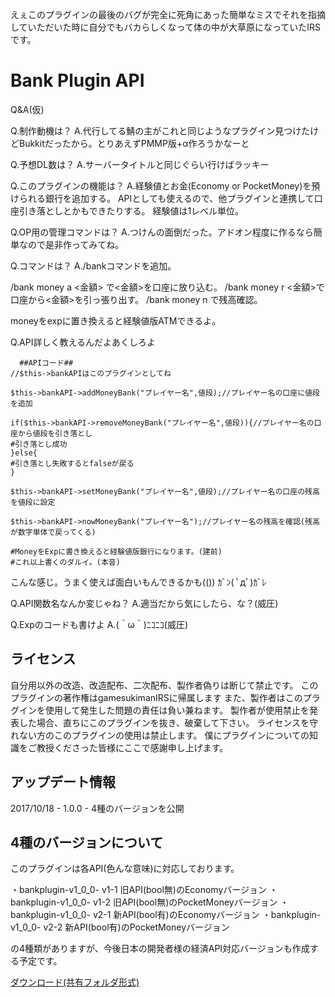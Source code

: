 えぇこのプラグインの最後のバグが完全に死角にあった簡単なミスでそれを指摘していただいた時に自分でもバカらしくなって体の中が大草原になっていたIRSです。

# Bank Plugin API

Q&A(仮)

Q.制作動機は？
A.代行してる鯖の主がこれと同じようなプラグイン見つけたけどBukkitだったから。とりあえずPMMP版+α作ろうかなーと

Q.予想DL数は？
A.サーバータイトルと同じぐらい行けばラッキー

Q.このプラグインの機能は？
A.経験値とお金(Economy or PocketMoney)を預けられる銀行を追加する。
APIとしても使えるので、他プラグインと連携して口座引き落としとかもできたりする。
経験値は1レベル単位。

Q.OP用の管理コマンドは？
A.つけんの面倒だった。アドオン程度に作るなら簡単なので是非作ってみてね。

Q.コマンドは？
A./bankコマンドを追加。

/bank money a <金額> で<金額>を口座に放り込む。
/bank money r <金額>で口座から<金額>を引っ張り出す。
/bank money n で残高確認。

moneyをexpに置き換えると経験値版ATMできるよ。

Q.API詳しく教えるんだよあくしろよ
```ruby:A,APIコード
  ##APIコード##
//$this->bankAPIはこのプラグインとしてね

$this->bankAPI->addMoneyBank("プレイヤー名",値段);//プレイヤー名の口座に値段を追加

if($this->bankAPI->removeMoneyBank("プレイヤー名",値段)){//プレイヤー名の口座から値段を引き落とし
#引き落とし成功
}else{
#引き落とし失敗するとfalseが戻る
}

$this->bankAPI->setMoneyBank("プレイヤー名",値段);//プレイヤー名の口座の残高を値段に設定

$this->bankAPI->nowMoneyBank("プレイヤー名");//プレイヤー名の残高を確認(残高が数字単体で戻ってくる)

#MoneyをExpに書き換えると経験値版銀行になります。(建前)
#これ以上書くのダルイ。(本音)
```

こんな感じ。うまく使えば面白いもんできるかも(())
ｶﾞﾝ( ﾟдﾟ)ｶﾞﾚ


Q.API関数名なんか変じゃね？
A.適当だから気にしたら、な？(威圧)

Q.Expのコードも書けよ
A.(＾ω＾)ﾆｺﾆｺ(威圧)

 ## ライセンス
自分用以外の改造、改造配布、二次配布、製作者偽りは断じて禁止です。
このプラグインの著作権はgamesukimanIRSに帰属します
また、製作者はこのプラグインを使用して発生した問題の責任は負い兼ねます。
製作者が使用禁止を発表した場合、直ちにこのプラグインを抜き、破棄して下さい。
ライセンスを守れない方のこのプラグインの使用は禁止します。
僕にプラグインについての知識をご教授くださった皆様にここで感謝申し上げます。

## アップデート情報
2017/10/18 - 1.0.0 - 4種のバージョンを公開

## 4種のバージョンについて
このプラグインは各API(色んな意味)に対応しております。

・bankplugin-v1_0_0- v1-1 旧API(bool無)のEconomyバージョン
・bankplugin-v1_0_0- v1-2 旧API(bool無)のPocketMoneyバージョン
・bankplugin-v1_0_0- v2-1 新API(bool有)のEconomyバージョン
・bankplugin-v1_0_0- v2-2 新API(bool有)のPocketMoneyバージョン

の4種類がありますが、今後日本の開発者様の経済API対応バージョンも作成する予定です。


[ダウンロード(共有フォルダ形式)](https://www.dropbox.com/sh/iac5zud4tupi321/AAASFHA4yiFWSw0-plZdPwfda?dl=0)
